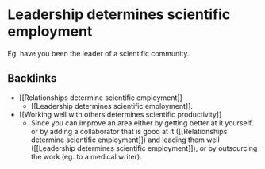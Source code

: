# Leadership determines scientific employment
Eg. have you been the leader of a scientific community.

## Backlinks
* [[Relationships determine scientific employment]]
	* [[Leadership determines scientific employment]].
* [[Working well with others determines scientific productivity]]
	* Since you can improve an area either by getting better at it yourself, or by adding a collaborator that is good at it ([[Relationships determine scientific employment]]) and leading them well ([[Leadership determines scientific employment]]), or by outsourcing the work (eg. to a medical writer).

<!-- #service -->

<!-- {BearID:EDE143D9-3E6B-4AB2-AECC-EB3CB278F4F4-15756-0000130BCEBAD7F6} -->
